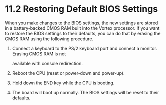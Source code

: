 # 11.2 Restoring Default BIOS Settings

When you make changes to the BIOS settings, the new settings are stored in a battery-backed CMOS RAM built into the Vortex processor. If you want to restore the BIOS settings to their defaults, you can do that by erasing the CMOS RAM using the following procedure.

1.  Connect a keyboard to the PS/2 keyboard port and connect a monitor. Erasing CMOS RAM is not

    available with console redirection.
2. Reboot the CPU (reset or power-down and power-up).
3. Hold down the END key while the CPU is booting.
4. The board will boot up normally. The BIOS settings will be reset to their defaults.
